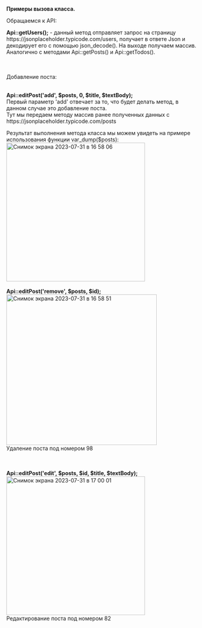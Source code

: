<b>Примеры вызова класса.</b>

Обращаемся к API:
<p><b>Api::getUsers();</b> - данный метод отправляет запрос на страницу https://jsonplaceholder.typicode.com/users, 
получает в ответе Json и декодирует его с помощью json_decode(). На выходе получаем массив. 
Аналогично с методами Api::getPosts() и Api::getTodos().
</p>
<br>
<br>
Добавление поста:
<br>
<br>
<p><b>Api::editPost('add', $posts, 0, $title, $textBody);</b>
  <br>
Первый параметр 'add' отвечает за то, что будет делать метод, в данном случае это добавление поста.<br>
Тут мы передаем методу массив ранее полученных данных с https://jsonplaceholder.typicode.com/posts</p>

Результат выполнения метода класса мы можем увидеть на примере использования функции var_dump($posts):
<br>
<img width="363" alt="Снимок экрана 2023-07-31 в 16 58 06" src="https://github.com/username137/polis812/assets/98607874/7fe12619-debf-4866-a986-f3c2daf88b39">
<br>
<br>
<b>Api::editPost('remove', $posts, $id);</b>
<br>
<img width="394" alt="Снимок экрана 2023-07-31 в 16 58 51" src="https://github.com/username137/polis812/assets/98607874/563eec65-cd7b-43c4-9dd9-6b417a65b5b4">
<br>Удаление поста под номером 98

<br>
<br>
<b>Api::editPost('edit', $posts, $id, $title, $textBody);</b>
<br>
<img width="363" alt="Снимок экрана 2023-07-31 в 17 00 01" src="https://github.com/username137/polis812/assets/98607874/aab7059b-2ceb-49b8-8a0e-80a467de58ea">
<br>Редактирование поста под номером 82
